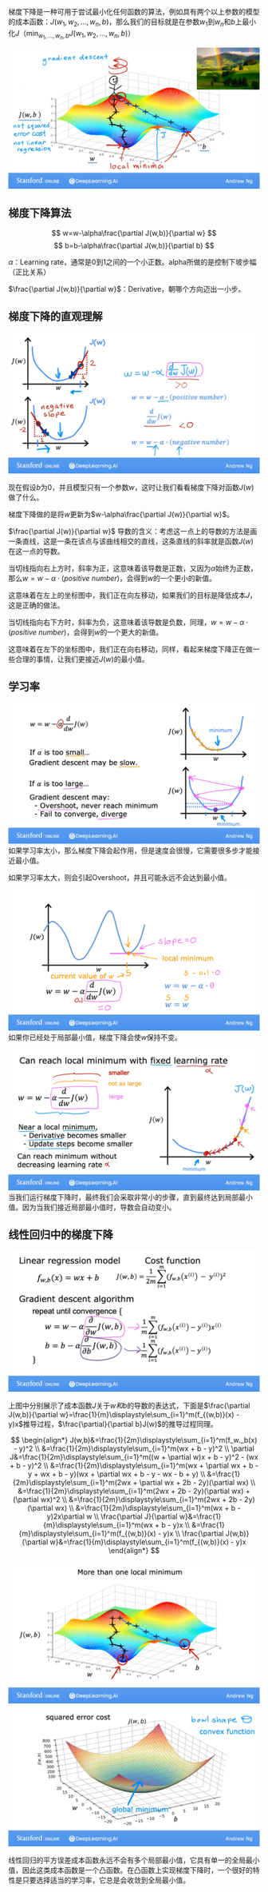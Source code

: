 梯度下降是一种可用于尝试最小化任何函数的算法，例如具有两个以上参数的模型的成本函数：$J(w_1,w_2,...,w_n,b)$，那么我们的目标就是在参数$w_1$到$w_n$和$b$上最小化$J$（$\displaystyle\min_{w_1,...,w_n,b}J(w_1,w_2,...,w_n,b)$）

![](../image/MachineLearning/梯度下降-1.png)

## 梯度下降算法
$$
w=w-\alpha\frac{\partial J(w,b)}{\partial w}
$$
$$
b=b-\alpha\frac{\partial J(w,b)}{\partial b}
$$

$\alpha$：Learning rate，通常是0到1之间的一个小正数。alpha所做的是控制下坡步幅（正比关系）

$\frac{\partial J(w,b)}{\partial w}$：Derivative，朝哪个方向迈出一小步。

## 梯度下降的直观理解
![](../image/MachineLearning/梯度下降的直观理解.png)

现在假设$b$为0，并且模型只有一个参数$w$，这时让我们看看梯度下降对函数$J(w)$做了什么。

梯度下降做的是将$w$更新为$w-\alpha\frac{\partial J(w)}{\partial w}$。

$\frac{\partial J(w)}{\partial w}$ 导数的含义：考虑这一点上的导数的方法是画一条直线，这是一条在该点与该曲线相交的直线，这条直线的斜率就是函数$J(w)$在这一点的导数。

当切线指向右上方时，斜率为正，这意味着该导数是正数，又因为$\alpha$始终为正数，那么$w=w-\alpha\cdot(positive\ number)$，会得到$w$的一个更小的新值。

这意味着在左上的坐标图中，我们正在向左移动，如果我们的目标是降低成本$J$，这是正确的做法。

当切线指向右下方时，斜率为负，这意味着该导数是负数，同理，$w=w-\alpha\cdot(positive\ number)$，会得到$w$的一个更大的新值。

这意味着在左下的坐标图中，我们正在向右移动，同样，看起来梯度下降正在做一些合理的事情，让我们更接近$J(w)$的最小值。

## 学习率
![](../image/MachineLearning/学习率-1.png)
如果学习率太小，那么梯度下降会起作用，但是速度会很慢，它需要很多步才能接近最小值。

如果学习率太大，则会引起Overshoot，并且可能永远不会达到最小值。

![](../image/MachineLearning/学习率-2.png)
如果你已经处于局部最小值，梯度下降会使$w$保持不变。

![](../image/MachineLearning/学习率-3.png)
当我们运行梯度下降时，最终我们会采取非常小的步骤，直到最终达到局部最小值。因为当我们接近局部最小值时，导数会自动变小。

## 线性回归中的梯度下降

![](../image/MachineLearning/线性回归中的梯度下降-1.png)

上图中分别展示了成本函数$J$关于$w和b$的导数的表达式，下面是$\frac{\partial J(w,b)}{\partial w}=\frac{1}{m}\displaystyle\sum_{i=1}^m(f_{(w,b)}(x) - y)x$推导过程，$\frac{\partial}{\partial b}J(w)$的推导过程同理。


$$
\begin{align*}
J(w,b)&=\frac{1}{2m}\displaystyle\sum_{i=1}^m(f_w._b(x) - y)^2
\\
&=\frac{1}{2m}\displaystyle\sum_{i=1}^m(wx + b - y)^2
\\
\partial J&=\frac{1}{2m}\displaystyle\sum_{i=1}^m((w + \partial w)x + b - y)^2 - (wx + b - y)^2
\\
&=\frac{1}{2m}\displaystyle\sum_{i=1}^m(wx + \partial wx + b - y + wx + b - y)(wx + \partial wx + b - y - wx - b + y)
\\
&=\frac{1}{2m}\displaystyle\sum_{i=1}^m(2wx + \partial wx + 2b - 2y)(\partial wx)
\\
&=\frac{1}{2m}\displaystyle\sum_{i=1}^m(2wx + 2b - 2y)(\partial wx) + (\partial wx)^2
\\
&=\frac{1}{2m}\displaystyle\sum_{i=1}^m(2wx + 2b - 2y)(\partial wx)
\\
&=\frac{1}{2m}\displaystyle\sum_{i=1}^m(wx + b - y)2x\partial w
\\
\frac{\partial J}{\partial w}&=\frac{1}{m}\displaystyle\sum_{i=1}^m(wx + b - y)x
\\
&=\frac{1}{m}\displaystyle\sum_{i=1}^m(f_{(w,b)}(x) - y)x
\\
\frac{\partial J(w,b)}{\partial w}&=\frac{1}{m}\displaystyle\sum_{i=1}^m(f_{(w,b)}(x) - y)x
\end{align*}
$$

![](../image/MachineLearning/线性回归中的梯度下降-2.png)
![](../image/MachineLearning/线性回归中的梯度下降-3.png)

线性回归的平方误差成本函数永远不会有多个局部最小值，它具有单一的全局最小值，因此这类成本函数是一个凸函数。在凸函数上实现梯度下降时，一个很好的特性是只要选择适当的学习率，它总是会收敛到全局最小值。